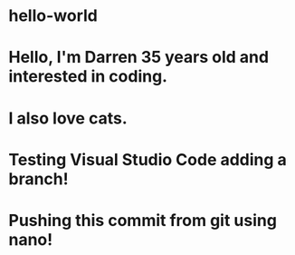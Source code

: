 # hello-world
# Hello, I'm Darren 35 years old and interested in coding.
# I also love cats.
# Testing Visual Studio Code adding a branch!
# Pushing this commit from git using nano!
